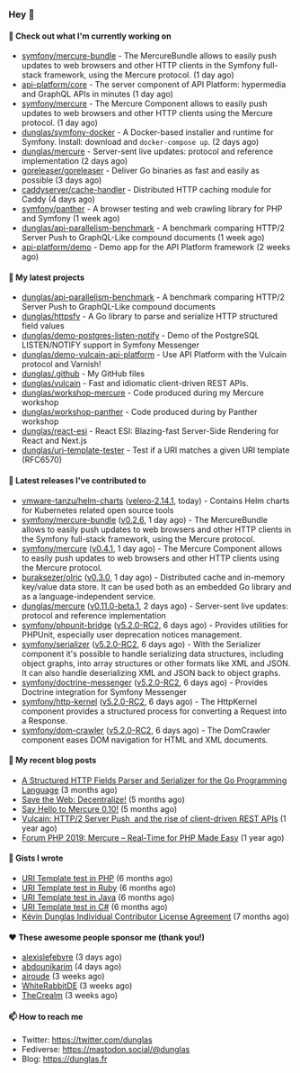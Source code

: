 ### Hey 👋

#### 👷 Check out what I'm currently working on

- [symfony/mercure-bundle](https://github.com/symfony/mercure-bundle) - The MercureBundle allows to easily push updates to web browsers and other HTTP clients in the Symfony full-stack framework, using the Mercure protocol. (1 day ago)
- [api-platform/core](https://github.com/api-platform/core) - The server component of API Platform: hypermedia and GraphQL APIs in minutes (1 day ago)
- [symfony/mercure](https://github.com/symfony/mercure) - The Mercure Component allows to easily push updates to web browsers and other HTTP clients using the Mercure protocol. (1 day ago)
- [dunglas/symfony-docker](https://github.com/dunglas/symfony-docker) - A Docker-based installer and runtime for Symfony. Install: download and `docker-compose up`. (2 days ago)
- [dunglas/mercure](https://github.com/dunglas/mercure) - Server-sent live updates: protocol and reference implementation (2 days ago)
- [goreleaser/goreleaser](https://github.com/goreleaser/goreleaser) - Deliver Go binaries as fast and easily as possible (3 days ago)
- [caddyserver/cache-handler](https://github.com/caddyserver/cache-handler) - Distributed HTTP caching module for Caddy (4 days ago)
- [symfony/panther](https://github.com/symfony/panther) - A browser testing and web crawling library for PHP and Symfony (1 week ago)
- [dunglas/api-parallelism-benchmark](https://github.com/dunglas/api-parallelism-benchmark) - A benchmark comparing HTTP/2 Server Push to GraphQL-Like compound documents (1 week ago)
- [api-platform/demo](https://github.com/api-platform/demo) - Demo app for the API Platform framework (2 weeks ago)

#### 🌱 My latest projects

- [dunglas/api-parallelism-benchmark](https://github.com/dunglas/api-parallelism-benchmark) - A benchmark comparing HTTP/2 Server Push to GraphQL-Like compound documents
- [dunglas/httpsfv](https://github.com/dunglas/httpsfv) - A Go library to parse and serialize HTTP structured field values
- [dunglas/demo-postgres-listen-notify](https://github.com/dunglas/demo-postgres-listen-notify) - Demo of the PostgreSQL LISTEN/NOTIFY support in Symfony Messenger
- [dunglas/demo-vulcain-api-platform](https://github.com/dunglas/demo-vulcain-api-platform) - Use API Platform with the Vulcain protocol and Varnish!
- [dunglas/.github](https://github.com/dunglas/.github) - My GitHub files
- [dunglas/vulcain](https://github.com/dunglas/vulcain) - Fast and idiomatic client-driven REST APIs.
- [dunglas/workshop-mercure](https://github.com/dunglas/workshop-mercure) - Code produced during my Mercure workshop
- [dunglas/workshop-panther](https://github.com/dunglas/workshop-panther) - Code produced during by Panther workshop
- [dunglas/react-esi](https://github.com/dunglas/react-esi) - React ESI: Blazing-fast Server-Side Rendering for React and Next.js
- [dunglas/uri-template-tester](https://github.com/dunglas/uri-template-tester) - Test if a URI matches a given URI template (RFC6570)

#### 🔭 Latest releases I've contributed to

- [vmware-tanzu/helm-charts](https://github.com/vmware-tanzu/helm-charts) ([velero-2.14.1](https://github.com/vmware-tanzu/helm-charts/releases/tag/velero-2.14.1), today) - Contains Helm charts for Kubernetes related open source tools
- [symfony/mercure-bundle](https://github.com/symfony/mercure-bundle) ([v0.2.6](https://github.com/symfony/mercure-bundle/releases/tag/v0.2.6), 1 day ago) - The MercureBundle allows to easily push updates to web browsers and other HTTP clients in the Symfony full-stack framework, using the Mercure protocol.
- [symfony/mercure](https://github.com/symfony/mercure) ([v0.4.1](https://github.com/symfony/mercure/releases/tag/v0.4.1), 1 day ago) - The Mercure Component allows to easily push updates to web browsers and other HTTP clients using the Mercure protocol.
- [buraksezer/olric](https://github.com/buraksezer/olric) ([v0.3.0](https://github.com/buraksezer/olric/releases/tag/v0.3.0), 1 day ago) - Distributed cache and in-memory key/value data store. It can be used both as an embedded Go library and as a language-independent service.
- [dunglas/mercure](https://github.com/dunglas/mercure) ([v0.11.0-beta.1](https://github.com/dunglas/mercure/releases/tag/v0.11.0-beta.1), 2 days ago) - Server-sent live updates: protocol and reference implementation
- [symfony/phpunit-bridge](https://github.com/symfony/phpunit-bridge) ([v5.2.0-RC2](https://github.com/symfony/phpunit-bridge/releases/tag/v5.2.0-RC2), 6 days ago) - Provides utilities for PHPUnit, especially user deprecation notices management.
- [symfony/serializer](https://github.com/symfony/serializer) ([v5.2.0-RC2](https://github.com/symfony/serializer/releases/tag/v5.2.0-RC2), 6 days ago) - With the Serializer component it&#39;s possible to handle serializing data structures, including object graphs, into array structures or other formats like XML and JSON. It can also handle deserializing XML and JSON back to object graphs.
- [symfony/doctrine-messenger](https://github.com/symfony/doctrine-messenger) ([v5.2.0-RC2](https://github.com/symfony/doctrine-messenger/releases/tag/v5.2.0-RC2), 6 days ago) - Provides Doctrine integration for Symfony Messenger
- [symfony/http-kernel](https://github.com/symfony/http-kernel) ([v5.2.0-RC2](https://github.com/symfony/http-kernel/releases/tag/v5.2.0-RC2), 6 days ago) - The HttpKernel component provides a structured process for converting a Request into a Response.
- [symfony/dom-crawler](https://github.com/symfony/dom-crawler) ([v5.2.0-RC2](https://github.com/symfony/dom-crawler/releases/tag/v5.2.0-RC2), 6 days ago) - The DomCrawler component eases DOM navigation for HTML and XML documents.

#### 📜 My recent blog posts

- [A Structured HTTP Fields Parser and Serializer for the Go Programming Language](http://feedproxy.google.com/~r/dunglas/~3/ZbYscZI8Qx8/) (3 months ago)
- [Save the Web: Decentralize!](http://feedproxy.google.com/~r/dunglas/~3/sqGQq6DaW2s/) (5 months ago)
- [Say Hello to Mercure 0.10!](http://feedproxy.google.com/~r/dunglas/~3/fUSKFfOlt0c/) (5 months ago)
- [Vulcain: HTTP/2 Server Push  and the rise of client-driven REST APIs](http://feedproxy.google.com/~r/dunglas/~3/bTejCgZupDo/) (1 year ago)
- [Forum PHP 2019: Mercure – Real-Time for PHP Made Easy](http://feedproxy.google.com/~r/dunglas/~3/m0gIrJ3pgn4/) (1 year ago)

#### 📓 Gists I wrote

- [URI Template test in PHP](https://gist.github.com/5b10b586427cf66e78a968f82f80691a) (6 months ago)
- [URI Template test in Ruby](https://gist.github.com/ec793690f66167cb849c02284ecf748d) (6 months ago)
- [URI Template test in Java](https://gist.github.com/788b70312231d24e46d7632c634784f5) (6 months ago)
- [URI Template test in C#](https://gist.github.com/ab8bb780387e6bad2f905dea60bd68d8) (6 months ago)
- [Kévin Dunglas Individual Contributor License Agreement](https://gist.github.com/d37f9afb3f95d5aa69df4b572868b3f9) (7 months ago)

#### ❤️ These awesome people sponsor me (thank you!)

- [alexislefebvre](https://github.com/alexislefebvre) (3 days ago)
- [abdounikarim](https://github.com/abdounikarim) (4 days ago)
- [airoude](https://github.com/airoude) (3 weeks ago)
- [WhiteRabbitDE](https://github.com/WhiteRabbitDE) (3 weeks ago)
- [TheCrealm](https://github.com/TheCrealm) (3 weeks ago)

#### 📫 How to reach me

- Twitter: https://twitter.com/dunglas
- Fediverse: https://mastodon.social/@dunglas
- Blog: https://dunglas.fr
